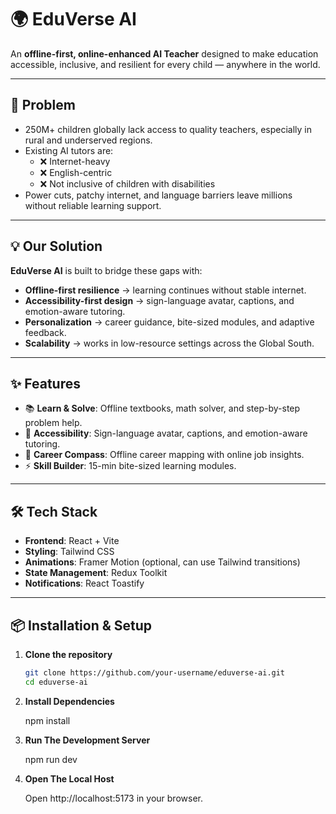 # 🌍 EduVerse AI

An **offline-first, online-enhanced AI Teacher** designed to make education accessible, inclusive, and resilient for every child — anywhere in the world.

---

## 🚨 Problem

- 250M+ children globally lack access to quality teachers, especially in rural and underserved regions.  
- Existing AI tutors are:
  - ❌ Internet-heavy  
  - ❌ English-centric  
  - ❌ Not inclusive of children with disabilities  
- Power cuts, patchy internet, and language barriers leave millions without reliable learning support.  

---

## 💡 Our Solution

**EduVerse AI** is built to bridge these gaps with:  
- **Offline-first resilience** → learning continues without stable internet.  
- **Accessibility-first design** → sign-language avatar, captions, and emotion-aware tutoring.  
- **Personalization** → career guidance, bite-sized modules, and adaptive feedback.  
- **Scalability** → works in low-resource settings across the Global South.

---

## ✨ Features

- 📚 **Learn & Solve**: Offline textbooks, math solver, and step-by-step problem help.  
- 🤟 **Accessibility**: Sign-language avatar, captions, and emotion-aware tutoring.  
- 🧭 **Career Compass**: Offline career mapping with online job insights.  
- ⚡ **Skill Builder**: 15-min bite-sized learning modules.  

---

## 🛠️ Tech Stack

- **Frontend**: React + Vite  
- **Styling**: Tailwind CSS  
- **Animations**: Framer Motion (optional, can use Tailwind transitions)  
- **State Management**: Redux Toolkit  
- **Notifications**: React Toastify  

---

## 📦 Installation & Setup

1. **Clone the repository**
   ```bash
   git clone https://github.com/your-username/eduverse-ai.git
   cd eduverse-ai

2. **Install Dependencies**
    
    npm install

3. **Run The Development Server**

    npm run dev

4. **Open The Local Host**

    Open http://localhost:5173 in your browser.

